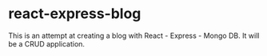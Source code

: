 # react-express-blog
This is an attempt at creating a blog with React - Express - Mongo DB.  It will be a CRUD application.

